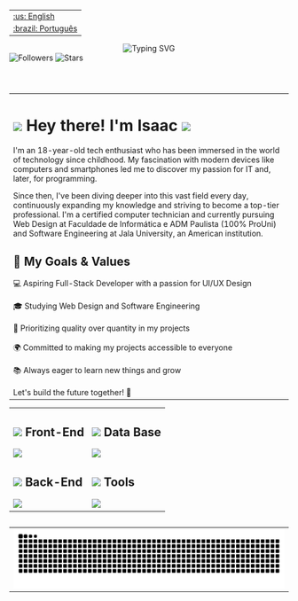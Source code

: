 <table align="right">
 	<tr>
		<td>
			<a href="https://github.com/DevSaLLein/DevSaLLein/blob/main/README.md">:us: English</a>
		</td>
	</tr>
 	<tr>
		<td>
			<a href="https://github.com/DevSaLLein/DevSaLLein/blob/main/README-BR.md">:brazil: Português</a>
		</td>
	</tr>
</table>
<h2></h2>
<header> 
	<div>
		<img src="https://readme-typing-svg.herokuapp.com?font=Poppins&weight=500&size=55&duration=3000&pause=700&color=fff&center=true&vCenter=true&random=false&width=1000&height=85&lines=Hello%2C+Dev_;Be+Welcome+%3A%29_" alt="Typing SVG"/>
	</div>
	<section align='left'>
		<img src="https://komarev.com/ghpvc/?username=devsallein&label=Profile%20views&color=ff33ff&style=flat" alt="Followers" />
		<img src="https://img.shields.io/github/stars/DevSaLLein?affiliations=OWNER%2CCOLLABORATOR&color=ff33ff&style=flat" alt="Stars"/>
	</section>	 
</header>
<main>
	<table>
		<tr> 
			<td>
				<h1><img src="https://raw.githubusercontent.com/kaueMarques/kaueMarques/master/hi.gif" height="50px"> Hey there! I'm Isaac <img src="https://user-images.githubusercontent.com/74038190/218265814-3084a4ba-809c-4135-afc0-8685d0f634b3.gif" width="50px"/>  </h1> 
				<p>
					
I'm an 18-year-old tech enthusiast who has been immersed in the world of technology since childhood. My fascination with modern devices like computers and smartphones led me to discover my passion for IT and, later, for programming.

Since then, I've been diving deeper into this vast field every day, continuously expanding my knowledge and striving to become a top-tier professional. I'm a certified computer technician and currently pursuing Web Design at Faculdade de Informática e ADM Paulista (100% ProUni) and Software Engineering at Jala University, an American institution.<br>

<h2>🚀 My Goals & Values</h2> 
    💻 Aspiring Full-Stack Developer with a passion for UI/UX Design <br><br>
    🎓 Studying Web Design and Software Engineering <br><br>
    🎯 Prioritizing quality over quantity in my projects <br><br>
    🌍 Committed to making my projects accessible to everyone <br><br>
    📚 Always eager to learn new things and grow <br><br>
Let's build the future together! 🚀
			</td>
		</tr>
	</table>
 	<table>
  	<tr>
			<td>	
				<h2> <img src="https://user-images.githubusercontent.com/74038190/216655813-c9147cb2-cfee-4955-b591-52cac08f1f60.gif" width="35px"/> Front-End </h2>
    				<img src="https://skillicons.dev/icons?i=html,css,javascript,typescript,react,nextjs,tailwind,swift&perline=12" />
    				<h2> <img src="https://user-images.githubusercontent.com/74038190/216655813-c9147cb2-cfee-4955-b591-52cac08f1f60.gif" width="35px"/> Back-End </h2>
				<img src="https://skillicons.dev/icons?i=c,cs,dotnet,java,spring,swift&perline=12" />
			</td>
   			<td>
				<h2> <img src="https://user-images.githubusercontent.com/74038190/216655813-c9147cb2-cfee-4955-b591-52cac08f1f60.gif" width="35px"/> Data Base </h2>
				<img src="https://skillicons.dev/icons?i=postgresql,mysql&perline=12" />
   				<h2>
       					<img src="https://emojis.slackmojis.com/emojis/images/1531849430/4246/blob-sunglasses.gif?1531849430" width="24px"/> Tools
	    			</h2>
				<img src="https://skillicons.dev/icons?i=git,github,figma,postman,docker,gitlab,aws,linux,neovim,windows&perline=12" />
      			</td>
		</tr>
  	<table/>
	<table align='center'>
  		<tr>
                	<td>
                        	<img src="https://github.com/DevSaLLein/DevSaLLein/blob/output/github-contribution-grid-snake-dark.svg" width="100%" >
                        </td>
                </tr>
	</table>
</main>	

 <!--

ondas
<footer>
	<img width='100%' src="https://capsule-render.vercel.app/api?type=waving&height=90&color=gradient&reversal=false&section=footer&textBg=false&fontAlign=0&fontAlignY=0&descAlign=0&descAlignY=0"/>
</footer>

	<blockquote>

 <img src="https://user-images.githubusercontent.com/74038190/216655813-c9147cb2-cfee-4955-b591-52cac08f1f60.gif" width="30px"/>
 <img src="https://media2.giphy.com/media/QssGEmpkyEOhBCb7e1/giphy.gif?cid=ecf05e47a0n3gi1bfqntqmob8g9aid1oyj2wr3ds3mg700bl&rid=giphy.gif" width ="25px">
 <img src="https://emojis.slackmojis.com/emojis/images/1531849430/4246/blob-sunglasses.gif?1531849430" width="24px"/>

 	README - Concluido

  	<img src="https://img.shields.io/badge/%20STATUS%20-%20CONCLU%C3%8DDO%20%20%20%20-44CC1?style=flat-square"/>
   

<img src="https://raw.githubusercontent.com/Tarikul-Islam-Anik/Animated-Fluent-Emojis/master/Emojis/People%20with%20professions/Man%20Technologist%20Light%20Skin%20Tone.png" alt="Man Technologist Light Skin Tone" width="25" height="25" />

 		GRAFICOS 
		<img height="200px" src="https://github-readme-stats.vercel.app/api/top-langs/?username=DevSaLLein&layout=compact&hide_border=true&theme=dracula"/>  
  			<img height="200px" src="https://github-readme-streak-stats.herokuapp.com/?user=DevSaLLein&layout=compact&hide_border=true&&theme=dracula"/>
		<img height="100%" src="https://github-readme-stats.vercel.app/api?username=DevSaLLein&layout=compact&hide_border=true&hide_title=true&theme=dracula"/> 


  [<img src="https://hermes.dio.me/tracks/0cb208b8-6bf4-454b-9b12-9e9418ad0356.png" height="150px">](https://www.dio.me/bootcamp/bootcamp-nexa-fundamentos-de-ia-generativa-e-claude-3)


Bootcamps 				
<h2>
    <img src="https://raw.githubusercontent.com/Tarikul-Islam-Anik/Animated-Fluent-Emojis/master/Emojis/Smilies/Hundred%20Points.png" alt="Hundred Points" width="35" height="35" />















    <img src="https://img.shields.io/badge/react-blue.svg?style=for-the-badge&logo=react&logoColor=white"/>
    				<img src="https://img.shields.io/badge/Next.js-black?style=for-the-badge&logo=next.js&logoColor=white"/>
    				<img src="https://img.shields.io/badge/tailwind-blue.svg?style=for-the-badge&logo=tailwindcss&logoColor=white"/>
				<img src="https://img.shields.io/badge/sass-hotpink.svg?style=for-the-badge&logo=sass&logoColor=white"/>
    				<img src="https://img.shields.io/badge/JavaScript-yellow?style=for-the-badge&logo=javascript&logoColor=white" />
				<img src="https://img.shields.io/badge/TypeScript-blue?style=for-the-badge&logo=typescript&logoColor=white" />
				<img src="https://img.shields.io/badge/spring-green?style=for-the-badge&logo=spring&logoColor=white" />
				<img src="https://img.shields.io/badge/.NET-purple?style=for-the-badge&logo=dotnet&logoColor=white"/>
    				<img src="https://img.shields.io/badge/csharp-purple?style=for-the-badge&logo=c&logoColor=white"/>
				<img src="https://img.shields.io/badge/-mysql-orange?style=for-the-badge&logo=mysql&logoColor=white"/>
				<img src="https://img.shields.io/badge/Postgresql-blue?style=for-the-badge&logo=postgresql&logoColor=white" />
    <img src="https://img.shields.io/badge/Canva-blue?style=for-the-badge&logo=canva&logoColor=white">
				<img src="https://img.shields.io/badge/-GitHub-black?style=for-the-badge&logo=github&logoColor=white"/>
				<img src="https://img.shields.io/badge/-Git-red?style=for-the-badge&logo=git&&logoColor=white"/>
    				<img src="https://img.shields.io/badge/figma-blue?style=for-the-badge&logo=figma&logoColor=white"/>
    				<img src="https://img.shields.io/badge/-postman-red?style=for-the-badge&logo=postman&&logoColor=white"/>
				<img src="https://img.shields.io/badge/-swagger-green?style=for-the-badge&logo=swagger&&logoColor=white"/>
    				<img src="https://img.shields.io/badge/-docker-blue?style=for-the-badge&logo=docker&&logoColor=white"/>
    					Bootcamps & Badges
	 			</h2>
    				[<img src="https://hermes.dio.me/tracks/1fd7a7da-ba42-417c-a4de-2f0c2f0622b6.png" height="200px"/>](https://www.dio.me/bootcamp/coding-future-avanade-net-developer)
    				[<img src="https://hermes.dio.me/tracks/be43294e-4b68-43b0-9f03-d4221f293c45.png" height="190px">]()



-->
